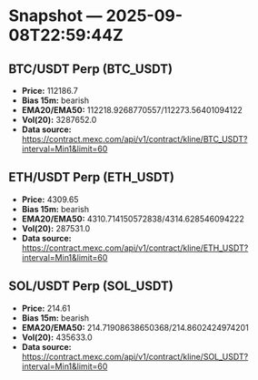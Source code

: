 # Snapshot — 2025-09-08T22:59:44Z

## BTC/USDT Perp (BTC_USDT)
- **Price:** 112186.7
- **Bias 15m:** bearish
- **EMA20/EMA50:** 112218.9268770557/112273.56401094122
- **Vol(20):** 3287652.0
- **Data source:** https://contract.mexc.com/api/v1/contract/kline/BTC_USDT?interval=Min1&limit=60

## ETH/USDT Perp (ETH_USDT)
- **Price:** 4309.65
- **Bias 15m:** bearish
- **EMA20/EMA50:** 4310.714150572838/4314.628546094222
- **Vol(20):** 287531.0
- **Data source:** https://contract.mexc.com/api/v1/contract/kline/ETH_USDT?interval=Min1&limit=60

## SOL/USDT Perp (SOL_USDT)
- **Price:** 214.61
- **Bias 15m:** bearish
- **EMA20/EMA50:** 214.71908638650368/214.8602424974201
- **Vol(20):** 435633.0
- **Data source:** https://contract.mexc.com/api/v1/contract/kline/SOL_USDT?interval=Min1&limit=60
